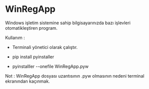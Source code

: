 # WinRegApp

Windows işletim sistemine sahip bilgisayarınızda bazı işlevleri otomatikleştiren program.

Kullanım :

- Terminali yönetici olarak çalıştır.

- pip install pyinstaller

- pyinstalller --onefile WinRegApp.pyw

Not : WinRegApp dosyası uzantısının .pyw olmasının nedeni terminal ekranından kaçınmak.
